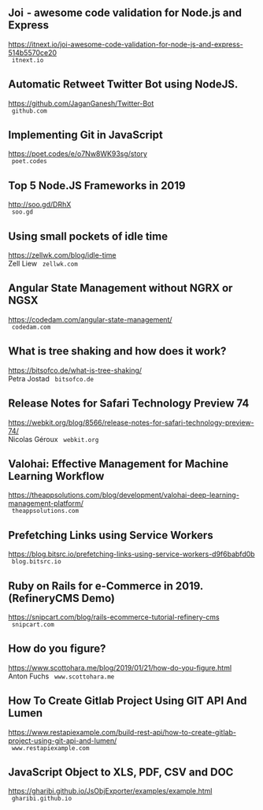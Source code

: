 ## Joi  - awesome code validation for Node.js and Express  
https://itnext.io/joi-awesome-code-validation-for-node-js-and-express-514b5570ce20  
 ` itnext.io`
  

## Automatic Retweet Twitter Bot using NodeJS.  
https://github.com/JaganGanesh/Twitter-Bot  
 ` github.com`
  

## Implementing Git in JavaScript  
https://poet.codes/e/o7Nw8WK93sg/story  
 ` poet.codes`
  

## Top 5 Node.JS Frameworks in 2019  
http://soo.gd/DRhX  
 ` soo.gd`
  

## Using small pockets of idle time  
https://zellwk.com/blog/idle-time  
Zell Liew ` zellwk.com`
  

## Angular State Management without NGRX or NGSX  
https://codedam.com/angular-state-management/  
 ` codedam.com`
  

## What is tree shaking and how does it work?  
https://bitsofco.de/what-is-tree-shaking/  
Petra Jostad ` bitsofco.de`
  

## Release Notes for Safari Technology Preview 74  
https://webkit.org/blog/8566/release-notes-for-safari-technology-preview-74/  
Nicolas Géroux ` webkit.org`
  

## Valohai: Effective Management for Machine Learning Workflow  
https://theappsolutions.com/blog/development/valohai-deep-learning-management-platform/  
 ` theappsolutions.com`
  

## Prefetching Links using Service Workers  
https://blog.bitsrc.io/prefetching-links-using-service-workers-d9f6babfd0b  
 ` blog.bitsrc.io`
  

## Ruby on Rails for e-Commerce in 2019. (RefineryCMS Demo)  
https://snipcart.com/blog/rails-ecommerce-tutorial-refinery-cms  
 ` snipcart.com`
  

## How do you figure?  
https://www.scottohara.me/blog/2019/01/21/how-do-you-figure.html  
Anton Fuchs ` www.scottohara.me`
  

## How To Create Gitlab Project Using GIT API And Lumen  
https://www.restapiexample.com/build-rest-api/how-to-create-gitlab-project-using-git-api-and-lumen/  
 ` www.restapiexample.com`
  

## JavaScript Object to XLS, PDF, CSV and DOC  
https://gharibi.github.io/JsObjExporter/examples/example.html  
 ` gharibi.github.io`
  

